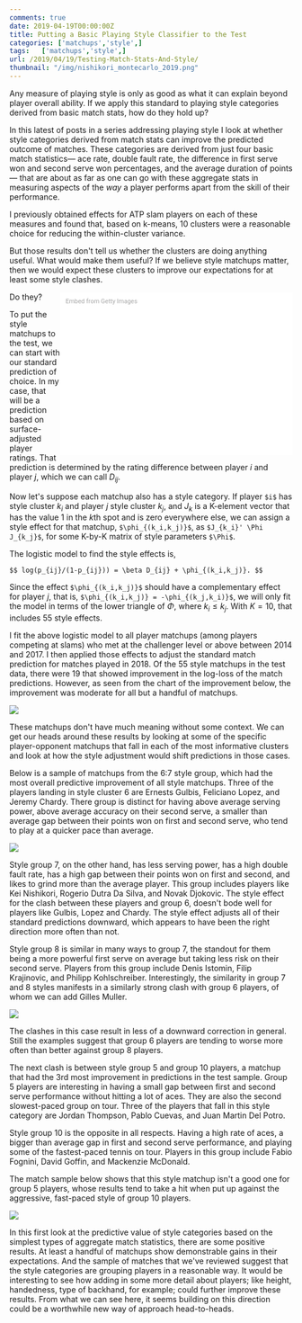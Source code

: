 ```yaml
---
comments: true
date: 2019-04-19T00:00:00Z
title: Putting a Basic Playing Style Classifier to the Test
categories: ['matchups','style',]
tags:   ['matchups','style',]
url: /2019/04/19/Testing-Match-Stats-And-Style/
thumbnail: "/img/nishikori_montecarlo_2019.png"
---
```


Any measure of playing style is only as good as what it can explain beyond player overall ability. If we apply this standard to playing style categories derived from basic match stats, how do they hold up?

<!--more-->

In this latest of posts in a series addressing playing style I look at whether style categories derived from match stats can improve the predicted outcome of matches. These categories are derived from just four basic match statistics&mdash; ace rate, double fault rate, the difference in first serve won and second serve won percentages, and the average duration of points&mdash; that are about as far as one can go with these aggregate stats in measuring aspects of the _way_ a player performs apart from the skill of their performance. 

I previously obtained effects for ATP slam players on each of these measures and found that, based on k-means, 10 clusters were a reasonable choice for reducing the within-cluster variance. 

But those results don't tell us whether the clusters are doing anything useful. What would make them useful? If we believe style matchups matter, then we would expect these clusters to improve our expectations for at least some style clashes. 

<div class="getty embed image" style="background-color:#fff;display:inline-block;font-family:Roboto,sans-serif;color:#a7a7a7;font-size:11px;width:100%;max-width:394px;float:right;padding:2%;"><div style="padding:0;margin:0;text-align:left;"><a href="http://www.gettyimages.com.au/detail/1137802628" target="_blank" style="color:#a7a7a7;text-decoration:none;font-weight:normal !important;border:none;display:inline-block;">Embed from Getty Images</a></div><div style="overflow:hidden;position:relative;height:0;padding:65.31986% 0 0 0;width:100%;"><iframe src="//embed.gettyimages.com/embed/1137802628?et=cl2cZIavTJFQbLvNA6hrMQ&tld=com.au&sig=0pBYBYH8sSGWGsbRxOAXRSrDGsnZLe52VQ87wtFdsTc=&caption=true&ver=1" scrolling="no" frameborder="0" width="594" height="388" style="display:inline-block;position:absolute;top:0;left:0;width:100%;height:100%;margin:0;"></iframe></div></div>

Do they?

To put the style matchups to the test, we can start with our standard prediction of choice. In my case, that will be a prediction based on surface-adjusted player ratings. That prediction is determined by the rating difference between player $i$ and player $j$, which we can call $D_{ij}$. 

Now let's suppose each matchup also has a style category. If player `$i$` has style cluster $k_i$ and player $j$ style cluster $k_j$, and $J_k$ is a K-element vector that has the value 1 in the $k$th spot and is zero everywhere else, we can assign a style effect for that matchup, `$\phi_{(k_i,k_j)}$`, as `$J_{k_i}' \Phi J_{k_j}$`, for some K-by-K matrix of style parameters `$\Phi$`.

The logistic model to find the style effects is, 

`$$
log(p_{ij}/(1-p_{ij})) = \beta D_{ij} + \phi_{(k_i,k_j)}.
$$`


Since the effect `$\phi_{(k_i,k_j)}$` should have a complementary effect for player $j$, that is, `$\phi_{(k_i,k_j)} = -\phi_{(k_j,k_i)}$`, we will only fit the model in terms of the lower triangle of $\Phi$, where $k_i \leq k_j$. With $K=10$, that includes 55 style effects.

I fit the above logistic model to all player matchups (among players competing at slams) who met at the challenger level or above between 2014 and 2017. I then applied those effects to adjust the standard match prediction for matches played in 2018. Of the 55 style matchups in the test data, there were 19 that showed improvement in the log-loss of the match predictions. However, as seen from the chart of the improvement below, the improvement was moderate for all but a handful of matchups.

<div>
<img src="/img/atp_style_improvement.png" />
</div>

These matchups don't have much meaning without some context. We can get our heads around these results by looking at some of the specific player-opponent matchups that fall in each of the most informative clusters and look at how the style adjustment would shift predictions in those cases. 

Below is a sample of matchups from the 6:7 style group, which had the most overall predictive improvement of all style matchups. Three of the players landing in style cluster 6 are Ernests Gulbis, Feliciano Lopez, and Jeremy Chardy. There group is distinct for having above average serving power, above average accuracy on their second serve, a smaller than average gap between their points won on first and second serve, who tend to play at a quicker pace than average.  

<div>
<img src="/img/atp_style_6-7.png" />
</div>

Style group 7, on the other hand, has less serving power, has a high double fault rate, has a high gap between their points won on first and second, and likes to grind more than the average player. This group includes players like Kei Nishikori, Rogerio Dutra Da Silva, and Novak Djokovic. The style effect for the clash between these players and group 6, doesn't bode well for players like Gulbis, Lopez and Chardy. The style effect adjusts all of their standard predictions downward, which appears to have been the right direction more often than not. 

Style group 8 is similar in many ways to group 7, the standout for them being a more powerful first serve on average but taking less risk on their second serve. Players from this group include Denis Istomin, Filip Krajinovic, and Philipp Kohlschreiber. Interestingly, the similarity in group 7 and 8 styles manifests in a  similarly strong clash with group 6 players, of whom we can add Gilles Muller. 

<div>
<img src="/img/atp_style_6-8.png" />
</div>

The clashes in this case result in less of a downward correction in general. Still the examples suggest that group 6 players are tending to worse more often than better against group 8 players.


The next clash is between style group 5 and group 10 players, a matchup that had the 3rd most improvement in predictions in the test sample. Group 5 players are interesting in having a small gap between first and second serve performance without hitting a lot of aces. They are also the second slowest-paced group on tour. Three of the players that fall in this style category are Jordan Thompson, Pablo Cuevas, and Juan Martin Del Potro. 

Style group 10 is the opposite in all respects. Having a high rate of aces, a bigger than average gap in first and second serve performance, and playing some of the fastest-paced tennis on tour. Players in this group include Fabio Fognini, David Goffin, and Mackenzie McDonald. 


The match sample below shows that this style matchup isn't a good one for group 5 players, whose results tend to take a hit when put up against the aggressive, fast-paced style of group 10 players. 

<div>
<img src="/img/atp_style_5-10.png" />
</div>


In this first look at the predictive value of style categories based on the simplest types of aggregate match statistics, there are some positive results. At least a handful of matchups show demonstrable gains in their expectations. And the sample of matches that we've reviewed suggest that the style categories are grouping players in a reasonable way. It would be interesting to see how adding in some more detail about players; like height, handedness, type of backhand, for example; could further improve these results. From what we can see here, it seems building on this direction could be a worthwhile new way of approach head-to-heads. 
